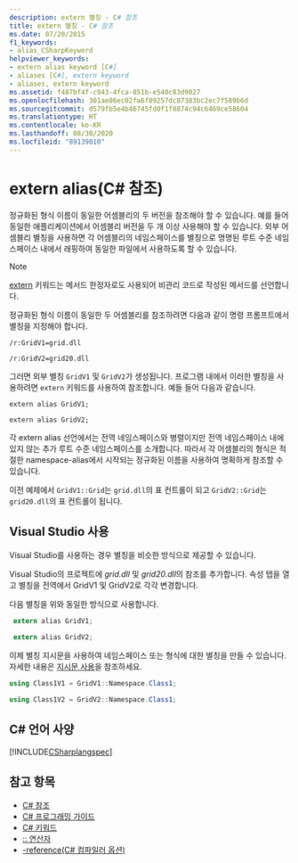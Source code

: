 ```yaml
---
description: extern 별칭 - C# 참조
title: extern 별칭 - C# 참조
ms.date: 07/20/2015
f1_keywords:
- alias_CSharpKeyword
helpviewer_keywords:
- extern alias keyword [C#]
- aliases [C#], extern keyword
- aliases, extern keyword
ms.assetid: f487bf4f-c943-4fca-851b-e540c83d9027
ms.openlocfilehash: 301ae06ec02fa6f09257dc87383bc2ec7f589b6d
ms.sourcegitcommit: d579fb5e4b46745fd0f1f8874c94c6469ce58604
ms.translationtype: HT
ms.contentlocale: ko-KR
ms.lasthandoff: 08/30/2020
ms.locfileid: "89139010"
---
```

# <a name="extern-alias-c-reference"></a>extern alias(C# 참조)
정규화된 형식 이름이 동일한 어셈블리의 두 버전을 참조해야 할 수 있습니다. 예를 들어 동일한 애플리케이션에서 어셈블리 버전을 두 개 이상 사용해야 할 수 있습니다. 외부 어셈블리 별칭을 사용하면 각 어셈블리의 네임스페이스를 별칭으로 명명된 루트 수준 네임스페이스 내에서 래핑하여 동일한 파일에서 사용하도록 할 수 있습니다.  
  
> [!NOTE]
> [extern](./extern.md) 키워드는 메서드 한정자로도 사용되어 비관리 코드로 작성된 메서드를 선언합니다.  
  
 정규화된 형식 이름이 동일한 두 어셈블리를 참조하려면 다음과 같이 명령 프롬프트에서 별칭을 지정해야 합니다.  
  
 `/r:GridV1=grid.dll`  
  
 `/r:GridV2=grid20.dll`  
  
 그러면 외부 별칭 `GridV1` 및 `GridV2`가 생성됩니다. 프로그램 내에서 이러한 별칭을 사용하려면 `extern` 키워드를 사용하여 참조합니다. 예들 들어 다음과 같습니다.  
  
 `extern alias GridV1;`  
  
 `extern alias GridV2;`  
  
 각 extern alias 선언에서는 전역 네임스페이스와 병렬이지만 전역 네임스페이스 내에 있지 않는 추가 루트 수준 네임스페이스를 소개합니다. 따라서 각 어셈블리의 형식은 적절한 namespace-alias에서 시작되는 정규화된 이름을 사용하여 명확하게 참조할 수 있습니다.  
  
 이전 예제에서 `GridV1::Grid`는 `grid.dll`의 표 컨트롤이 되고 `GridV2::Grid`는 `grid20.dll`의 표 컨트롤이 됩니다.  
  
## <a name="using-visual-studio"></a>Visual Studio 사용

Visual Studio를 사용하는 경우 별칭을 비슷한 방식으로 제공할 수 있습니다.

Visual Studio의 프로젝트에 *grid.dll* 및 *grid20.dll*의 참조를 추가합니다. 속성 탭을 열고 별칭을 전역에서 GridV1 및 GridV2로 각각 변경합니다.

다음 별칭을 위와 동일한 방식으로 사용합니다.

```csharp
 extern alias GridV1;  
  
 extern alias GridV2;  
```

이제 별칭 지시문을 사용하여 네임스페이스 또는 형식에 대한 별칭을 만들 수 있습니다. 자세한 내용은 [지시문 사용](using-directive.md)을 참조하세요.

```csharp
using Class1V1 = GridV1::Namespace.Class1;

using Class1V2 = GridV2::Namespace.Class1;
```

## <a name="c-language-specification"></a>C# 언어 사양  
 [!INCLUDE[CSharplangspec](~/includes/csharplangspec-md.md)]  
  
## <a name="see-also"></a>참고 항목

- [C# 참조](../index.md)
- [C# 프로그래밍 가이드](../../programming-guide/index.md)
- [C# 키워드](./index.md)
- [:: 연산자](../operators/namespace-alias-qualifier.md)
- [-reference(C# 컴파일러 옵션)](../compiler-options/reference-compiler-option.md)
